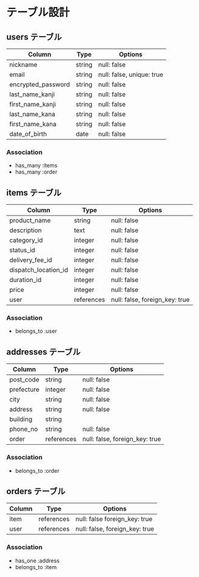 # テーブル設計

## users テーブル

| Column                | Type   | Options                   |
| --------------------- | ------ | ------------------------- |
| nickname              | string | null: false               |
| email                 | string | null: false, unique: true |
| encrypted_password    | string | null: false               |
| last_name_kanji       | string | null: false               |
| first_name_kanji      | string | null: false               |
| last_name_kana        | string | null: false               |
| first_name_kana       | string | null: false               |
| date_of_birth         | date   | null: false               |

### Association

- has_many :items
- has_many :order


## items テーブル

| Column               | Type       | Options                        |
| -------------------- | ---------- | ------------------------------ |
| product_name         | string     | null: false                    |
| description          | text       | null: false                    |
| category_id          | integer    | null: false                    |
| status_id            | integer    | null: false                    |
| delivery_fee_id      | integer    | null: false                    |
| dispatch_location_id | integer    | null: false                    |
| duration_id          | integer    | null: false                    |
| price                | integer    | null: false                    |
| user                 | references | null: false, foreign_key: true |

### Association

- belongs_to :user


## addresses テーブル

| Column     | Type       | Options                        |
| ---------- | ---------- | ------------------------------ |
| post_code  | string     | null: false                    |
| prefecture | integer    | null: false                    |
| city       | string     | null: false                    |
| address    | string     | null: false                    |
| building   | string     |                                |
| phone_no   | string     | null: false                    |
| order      | references | null: false, foreign_key: true |

### Association

- belongs_to :order


## orders テーブル

| Column | Type       | Options                        |
| ------ | ---------- | ------------------------------ |
| item   | references | null: false  foreign_key: true |
| user   | references | null: false, foreign_key: true |

### Association

- has_one :address
- belongs_to :item
